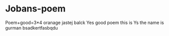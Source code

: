 # Jobans-poem
Poem+good=3*4
oranage
jastej balck
Yes good poem this is
Ys the name is gurman 
bsadkertfasbqdu
